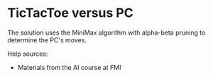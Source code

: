# TicTacToe versus PC

The solution uses the MiniMax algorithm with alpha-beta pruning to determine the PC's moves.

Help sources:
* Materials from the AI course at FMI
